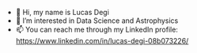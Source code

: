 - 👋 Hi, my name is Lucas Degi
- 👀 I’m interested in Data Science and Astrophysics
- 📫 You can reach me through my LinkedIn profile: https://www.linkedin.com/in/lucas-degi-08b073226/

<!---
jediii210/jediii210 is a ✨ special ✨ repository because its `README.md` (this file) appears on your GitHub profile.
You can click the Preview link to take a look at your changes.
--->
